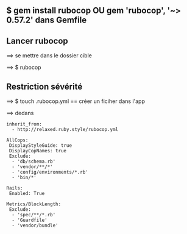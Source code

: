 ## $ gem install rubocop OU gem 'rubocop', '~> 0.57.2' dans Gemfile

## Lancer rubocop

==> se mettre dans le dossier cible

==> $ rubocop

## Restriction sévérité

==> $ touch .rubocop.yml == créer un ficiher dans l'app 

==> dedans

	inherit_from:
	  - http://relaxed.ruby.style/rubocop.yml

	AllCops:
	 DisplayStyleGuide: true
	 DisplayCopNames: true
	 Exclude:
	  - 'db/schema.rb'
	  - 'vendor/**/*'
	  - 'config/environments/*.rb'
	  - 'bin/*'

	Rails:
	 Enabled: True

	Metrics/BlockLength:
	 Exclude:
	  - 'spec/**/*.rb'
	  - 'Guardfile'
	  - 'vendor/bundle'